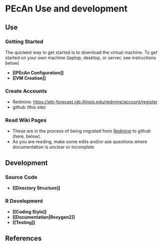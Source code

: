 # PEcAn Use and development

## Use
### Getting Started

The quickest way to get started is to download the virtual machine. To get started on your own machine (laptop, desktop, or server, see instructions below) 

* **[[PEcAn Configuration]]**
* **[[VM Creation]]**

### Create Accounts

* Redmine: https://ebi-forecast.igb.illinois.edu/redmine/account/register
* github (this site)

### Read Wiki Pages

* These are in the process of being migrated from [Redmine](https://ebi-forecast.igb.illinois.edu/redmine/projects/pecan/wiki) to github (here, below).
* As you are reading, make some edits and/or ask questions where documentation is unclear or incomplete

## Development

### Source Code
* **[[Directory Structure]]**

### R Development
* **[[Coding Style]]**
* **[[Documentation|Roxygen2]]**
* **[[Testing]]**

## References